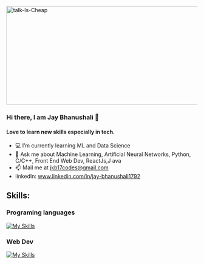 <img style="height: 260px; width: 1400px;" src="https://i.ibb.co/mhyFnj9/talk-Is-Cheap.jpg" alt="talk-Is-Cheap" border="0"></a>

### Hi there, I am Jay Bhanushali 👋
#### Love to learn new skills especially in tech.

- 💻 I’m currently learning ML and Data Science 
- 💬 Ask me about Machine Learning, Artificial Neural Networks, Python, C/C++, Front End Web Dev, ReactJs,J ava
- 📫 Mail me at jkb17codes@gmail.com
- linkedIn: www.linkedin.com/in/jay-bhanushali1792

## Skills:
### Programing languages
[![My Skills](https://skillicons.dev/icons?i=py,c,cpp,js,java)](https://skillicons.dev)
### Web Dev
[![My Skills](https://skillicons.dev/icons?i=django,html,css,tailwind,js,react,mongodb,sqlite,bootstrap,git,heroku)](https://skillicons.dev)

